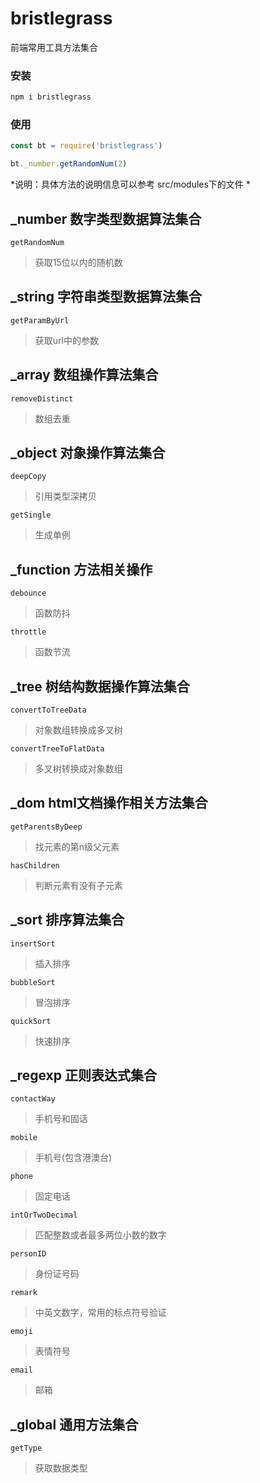 # bristlegrass
前端常用工具方法集合

### 安装
```javascript
npm i bristlegrass 
```
### 使用

```javascript
const bt = require('bristlegrass')

bt._number.getRandomNum(2)
```

*说明：具体方法的说明信息可以参考 src/modules下的文件 * 

## _number 数字类型数据算法集合
``` getRandomNum ``` 
> 获取15位以内的随机数

## _string 字符串类型数据算法集合
``` getParamByUrl ``` 
> 获取url中的参数

## _array 数组操作算法集合
``` removeDistinct ``` 
> 数组去重

## _object 对象操作算法集合
``` deepCopy ``` 
> 引用类型深拷贝

``` getSingle ``` 
> 生成单例

## _function 方法相关操作
``` debounce ``` 
> 函数防抖

``` throttle ``` 
> 函数节流

## _tree 树结构数据操作算法集合
``` convertToTreeData ``` 
> 对象数组转换成多叉树

``` convertTreeToFlatData ``` 
> 多叉树转换成对象数组

## _dom html文档操作相关方法集合
``` getParentsByDeep ``` 
> 找元素的第n级父元素

``` hasChildren ``` 
> 判断元素有没有子元素

## _sort 排序算法集合
``` insertSort ``` 
> 插入排序

``` bubbleSort ``` 
> 冒泡排序

``` quickSort ``` 
> 快速排序

## _regexp 正则表达式集合
``` contactWay ``` 
> 手机号和固话

``` mobile ``` 
> 手机号(包含港澳台)

``` phone ``` 
> 固定电话

``` intOrTwoDecimal ``` 
> 匹配整数或者最多两位小数的数字

``` personID ``` 
> 身份证号码

``` remark ``` 
> 中英文数字，常用的标点符号验证

``` emoji ``` 
> 表情符号

``` email ``` 
> 邮箱

## _global 通用方法集合
``` getType ``` 
> 获取数据类型


